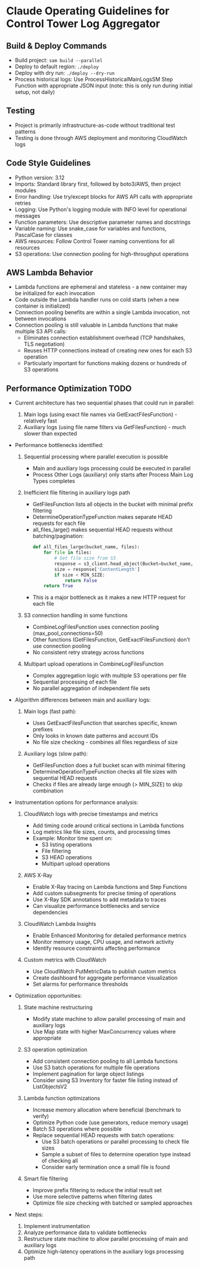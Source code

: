 # Claude Operating Guidelines for Control Tower Log Aggregator

## Build & Deploy Commands
- Build project: `sam build --parallel`
- Deploy to default region: `./deploy`
- Deploy with dry run: `./deploy --dry-run`
- Process historical logs: Use ProcessHistoricalMainLogsSM Step Function with appropriate JSON input (note: this is only run during initial setup, not daily)

## Testing
- Project is primarily infrastructure-as-code without traditional test patterns
- Testing is done through AWS deployment and monitoring CloudWatch logs

## Code Style Guidelines
- Python version: 3.12
- Imports: Standard library first, followed by boto3/AWS, then project modules
- Error handling: Use try/except blocks for AWS API calls with appropriate retries
- Logging: Use Python's logging module with INFO level for operational messages
- Function parameters: Use descriptive parameter names and docstrings
- Variable naming: Use snake_case for variables and functions, PascalCase for classes
- AWS resources: Follow Control Tower naming conventions for all resources
- S3 operations: Use connection pooling for high-throughput operations

## AWS Lambda Behavior
- Lambda functions are ephemeral and stateless - a new container may be initialized for each invocation
- Code outside the Lambda handler runs on cold starts (when a new container is initialized)
- Connection pooling benefits are within a single Lambda invocation, not between invocations
- Connection pooling is still valuable in Lambda functions that make multiple S3 API calls:
  - Eliminates connection establishment overhead (TCP handshakes, TLS negotiation)
  - Reuses HTTP connections instead of creating new ones for each S3 operation
  - Particularly important for functions making dozens or hundreds of S3 operations

## Performance Optimization TODO
- Current architecture has two sequential phases that could run in parallel:
  1. Main logs (using exact file names via GetExactFilesFunction) - relatively fast
  2. Auxiliary logs (using file name filters via GetFilesFunction) - much slower than expected

- Performance bottlenecks identified:
  1. Sequential processing where parallel execution is possible
     - Main and auxiliary logs processing could be executed in parallel
     - Process Other Logs (auxiliary) only starts after Process Main Log Types completes
  
  2. Inefficient file filtering in auxiliary logs path
     - GetFilesFunction lists all objects in the bucket with minimal prefix filtering
     - DetermineOperationTypeFunction makes separate HEAD requests for each file
     - all_files_large() makes sequential HEAD requests without batching/pagination:
       ```python
       def all_files_large(bucket_name, files):
           for file in files:
               # Get file size from S3
               response = s3_client.head_object(Bucket=bucket_name, Key=file)
               size = response['ContentLength']
               if size < MIN_SIZE:
                   return False
           return True
       ```
     - This is a major bottleneck as it makes a new HTTP request for each file
  
  3. S3 connection handling in some functions
     - CombineLogFilesFunction uses connection pooling (max_pool_connections=50)
     - Other functions (GetFilesFunction, GetExactFilesFunction) don't use connection pooling
     - No consistent retry strategy across functions
  
  4. Multipart upload operations in CombineLogFilesFunction
     - Complex aggregation logic with multiple S3 operations per file
     - Sequential processing of each file
     - No parallel aggregation of independent file sets

- Algorithm differences between main and auxiliary logs:
  1. Main logs (fast path):
     - Uses GetExactFilesFunction that searches specific, known prefixes
     - Only looks in known date patterns and account IDs
     - No file size checking - combines all files regardless of size
  
  2. Auxiliary logs (slow path):
     - GetFilesFunction does a full bucket scan with minimal filtering
     - DetermineOperationTypeFunction checks all file sizes with sequential HEAD requests
     - Checks if files are already large enough (> MIN_SIZE) to skip combination

- Instrumentation options for performance analysis:
  1. CloudWatch logs with precise timestamps and metrics
     - Add timing code around critical sections in Lambda functions
     - Log metrics like file sizes, counts, and processing times
     - Example: Monitor time spent on:
       * S3 listing operations
       * File filtering
       * S3 HEAD operations
       * Multipart upload operations
  
  2. AWS X-Ray
     - Enable X-Ray tracing on Lambda functions and Step Functions
     - Add custom subsegments for precise timing of operations
     - Use X-Ray SDK annotations to add metadata to traces
     - Can visualize performance bottlenecks and service dependencies
  
  3. CloudWatch Lambda Insights
     - Enable Enhanced Monitoring for detailed performance metrics
     - Monitor memory usage, CPU usage, and network activity
     - Identify resource constraints affecting performance
  
  4. Custom metrics with CloudWatch
     - Use CloudWatch PutMetricData to publish custom metrics
     - Create dashboard for aggregate performance visualization
     - Set alarms for performance thresholds

- Optimization opportunities:
  1. State machine restructuring
     - Modify state machine to allow parallel processing of main and auxiliary logs
     - Use Map state with higher MaxConcurrency values where appropriate
  
  2. S3 operation optimization
     - Add consistent connection pooling to all Lambda functions
     - Use S3 batch operations for multiple file operations
     - Implement pagination for large object listings
     - Consider using S3 Inventory for faster file listing instead of ListObjectsV2
  
  3. Lambda function optimizations
     - Increase memory allocation where beneficial (benchmark to verify)
     - Optimize Python code (use generators, reduce memory usage)
     - Batch S3 operations where possible
     - Replace sequential HEAD requests with batch operations:
       * Use S3 batch operations or parallel processing to check file sizes
       * Sample a subset of files to determine operation type instead of checking all
       * Consider early termination once a small file is found
  
  4. Smart file filtering
     - Improve prefix filtering to reduce the initial result set
     - Use more selective patterns when filtering dates
     - Optimize file size checking with batched or sampled approaches

- Next steps:
  1. Implement instrumentation
  2. Analyze performance data to validate bottlenecks
  3. Restructure state machine to allow parallel processing of main and auxiliary logs
  4. Optimize high-latency operations in the auxiliary logs processing path